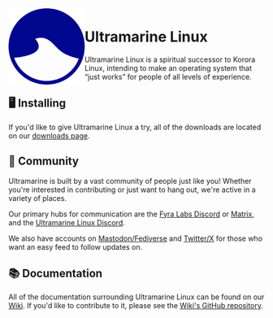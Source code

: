 <img align="left" style="vertical-align: middle" width="150" height="150" src="https://raw.githubusercontent.com/Ultramarine-Linux/website/main/public/ultramarine-logo.svg">

# Ultramarine Linux

Ultramarine Linux is a spiritual successor to Korora Linux, intending to make an operating system that “just works” for people of all levels of experience.


## 🖥️ Installing

If you'd like to give Ultramarine Linux a try, all of the downloads are located on our [downloads page](https://ultramarine-linux.org/download/).

## 🚀 Community

Ultramarine is built by a vast community of people just like you! Whether you're interested in contributing or just want to hang out, we're active in a variety of places.

Our primary hubs for communication are the [Fyra Labs Discord](https://discord.gg/5fdPuxTg5Q) or [Matrix](https://matrix.to/#/#hub:fyralabs.com), and the [Ultramarine Linux Discord](https://discord.com/invite/bUuQasHdrF).

We also have accounts on [Mastodon/Fediverse](https://fedi.fyralabs.com/@ultramarine) and [Twitter/X](https://twitter.com/ultramarineproj) for those who want an easy feed to follow updates on.

## 📚 Documentation

All of the documentation surrounding Ultramarine Linux can be found on our [Wiki]([url](https://wiki.ultramarine-linux.org/en/welcome/)https://wiki.ultramarine-linux.org/en/welcome/). If you'd like to contribute to it, please see the [Wiki's GitHub repository](https://github.com/ultramarine-Linux/wiki-new).

<!--## ⚒️ Contributing-->
